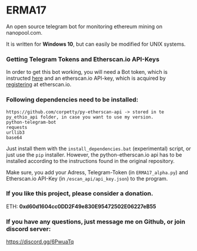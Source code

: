 # ERMA17
An open source telegram bot for monitoring ethereum mining on nanopool.com.

It is written for __Windows 10__, but can easily be modified for UNIX systems.

### Getting Telegram Tokens and Etherscan.io API-Keys

In order to get this bot working, you will need a Bot token, which is instructed [here](https://core.telegram.org/bots#3-how-do-i-create-a-bot) and an etherscan.io API-key, which is acquired by [registering](https://etherscan.io/register) at etherscan.io.


### Following dependencies need to be installed:
```
https://github.com/corpetty/py-etherscan-api -> stored in te py_ethio_api folder, in case you want to use my version.
python-telegram-bot
requests
urllib3
base64
```
Just install them with the ```install_dependencies.bat``` (experimental) script, or just use the ```pip``` installer. However, the python-etherscan.io api has to be installed according to the instructions found in the original repository.

Make sure, you add your Adress, Telegram-Token (in ```ERMA17_alpha.py```) and Etherscan.io API-Key (in ```/escan_api/api_key.json```) to the program. 

### If you like this project, please consider a donation.

ETH: __0xd60d1604cc0DD2F49e830E95472502E06227eB55__

### If you have any questions, just message me on Github, or join discord server:
https://discord.gg/6PwuaTq
